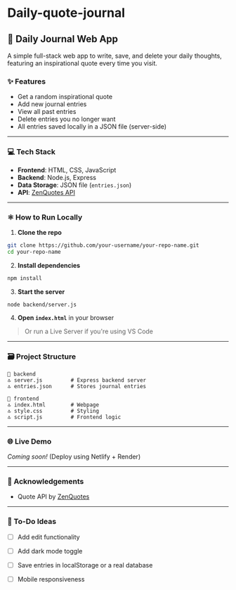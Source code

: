 # Daily-quote-journal
## 📝 Daily Journal Web App

A simple full-stack web app to write, save, and delete your daily thoughts, featuring an inspirational quote every time you visit.

### ✨ Features

- Get a random inspirational quote
- Add new journal entries
- View all past entries
- Delete entries you no longer want
- All entries saved locally in a JSON file (server-side)

---

### 💻 Tech Stack

- **Frontend**: HTML, CSS, JavaScript
- **Backend**: Node.js, Express
- **Data Storage**: JSON file (`entries.json`)
- **API**: [ZenQuotes API](https://zenquotes.io/)

---

### ⚛️ How to Run Locally

1. **Clone the repo**

```bash
git clone https://github.com/your-username/your-repo-name.git
cd your-repo-name
```

2. **Install dependencies**

```bash
npm install
```

3. **Start the server**

```bash
node backend/server.js
```

4. **Open `index.html`** in your browser  
> Or run a Live Server if you're using VS Code

---

### 🗃️ Project Structure

```
📁 backend
🔝 server.js         # Express backend server
🔝 entries.json      # Stores journal entries

📁 frontend
🔝 index.html        # Webpage
🔝 style.css         # Styling
🔝 script.js         # Frontend logic
```

---

### 🌐 Live Demo

*Coming soon!* (Deploy using Netlify + Render)

---

### 🙌 Acknowledgements

- Quote API by [ZenQuotes](https://zenquotes.io/)

---

### 📌 To-Do Ideas

- [ ] Add edit functionality
- [ ] Add dark mode toggle
- [ ] Save entries in localStorage or a real database
- [ ] Mobile responsiveness

